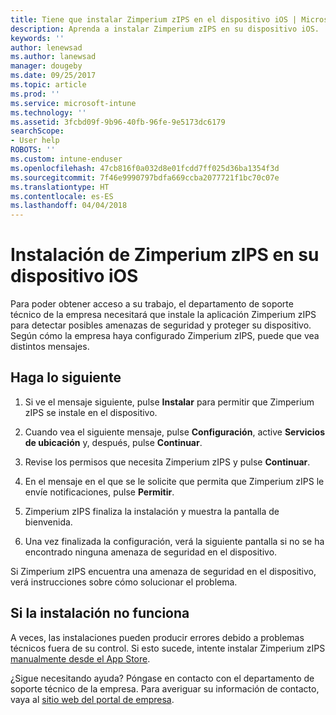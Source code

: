 ```yaml
---
title: Tiene que instalar Zimperium zIPS en el dispositivo iOS | Microsoft Docs
description: Aprenda a instalar Zimperium zIPS en su dispositivo iOS.
keywords: ''
author: lenewsad
ms.author: lanewsad
manager: dougeby
ms.date: 09/25/2017
ms.topic: article
ms.prod: ''
ms.service: microsoft-intune
ms.technology: ''
ms.assetid: 3fcbd09f-9b96-40fb-96fe-9e5173dc6179
searchScope:
- User help
ROBOTS: ''
ms.custom: intune-enduser
ms.openlocfilehash: 47cb816f0a032d8e01fcdd7ff025d36ba1354f3d
ms.sourcegitcommit: 7f46e9990797bdfa669ccba2077721f1bc70c07e
ms.translationtype: HT
ms.contentlocale: es-ES
ms.lasthandoff: 04/04/2018
---
```

# <a name="install-zimperium-zips-on-your-ios-device"></a>Instalación de Zimperium zIPS en su dispositivo iOS

Para poder obtener acceso a su trabajo, el departamento de soporte técnico de la empresa necesitará que instale la aplicación Zimperium zIPS para detectar posibles amenazas de seguridad y proteger su dispositivo. Según cómo la empresa haya configurado Zimperium zIPS, puede que vea distintos mensajes.

## <a name="what-you-need-to-do"></a>Haga lo siguiente 

1.  Si ve el mensaje siguiente, pulse **Instalar** para permitir que Zimperium zIPS se instale en el dispositivo.

2. Cuando vea el siguiente mensaje, pulse **Configuración**, active **Servicios de ubicación** y, después, pulse **Continuar**.

3. Revise los permisos que necesita Zimperium zIPS y pulse **Continuar**.

4. En el mensaje en el que se le solicite que permita que Zimperium zIPS le envíe notificaciones, pulse **Permitir**.

5. Zimperium zIPS finaliza la instalación y muestra la pantalla de bienvenida.

6. Una vez finalizada la configuración, verá la siguiente pantalla si no se ha encontrado ninguna amenaza de seguridad en el dispositivo.

Si Zimperium zIPS encuentra una amenaza de seguridad en el dispositivo, verá instrucciones sobre cómo solucionar el problema.

## <a name="if-the-installation-doesnt-work"></a>Si la instalación no funciona

A veces, las instalaciones pueden producir errores debido a problemas técnicos fuera de su control. Si esto sucede, intente instalar Zimperium zIPS [manualmente desde el App Store](https://itunes.apple.com/app/zimperium-zips/id1030924459).

¿Sigue necesitando ayuda? Póngase en contacto con el departamento de soporte técnico de la empresa. Para averiguar su información de contacto, vaya al [sitio web del portal de empresa](https://portal.manage.microsoft.com#HelpDeskDialog).
